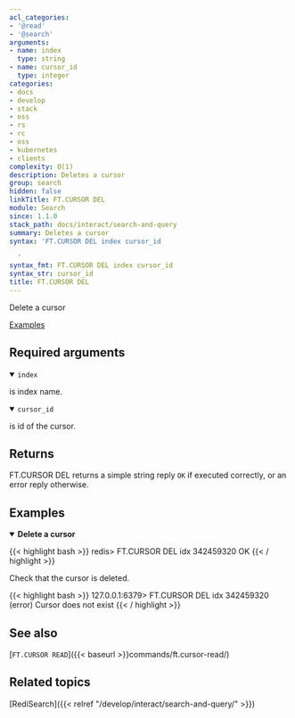 ```yaml
---
acl_categories:
- '@read'
- '@search'
arguments:
- name: index
  type: string
- name: cursor_id
  type: integer
categories:
- docs
- develop
- stack
- oss
- rs
- rc
- oss
- kubernetes
- clients
complexity: O(1)
description: Deletes a cursor
group: search
hidden: false
linkTitle: FT.CURSOR DEL
module: Search
since: 1.1.0
stack_path: docs/interact/search-and-query
summary: Deletes a cursor
syntax: 'FT.CURSOR DEL index cursor_id

  '
syntax_fmt: FT.CURSOR DEL index cursor_id
syntax_str: cursor_id
title: FT.CURSOR DEL
---
```


Delete a cursor

[Examples](#examples)

## Required arguments

<details open>
<summary><code>index</code></summary>

is index name.
</details>

<details open>
<summary><code>cursor_id</code></summary>

is id of the cursor.
</details>

## Returns

FT.CURSOR DEL returns a simple string reply `OK` if executed correctly, or an error reply otherwise.

## Examples

<details open>
<summary><b>Delete a cursor</b></summary>

{{< highlight bash >}}
redis> FT.CURSOR DEL idx 342459320
OK
{{< / highlight >}}

Check that the cursor is deleted.

{{< highlight bash >}}
127.0.0.1:6379> FT.CURSOR DEL idx 342459320
(error) Cursor does not exist
{{< / highlight >}}
</details>

## See also

[`FT.CURSOR READ`]({{< baseurl >}}commands/ft.cursor-read/) 

## Related topics

[RediSearch]({{< relref "/develop/interact/search-and-query/" >}})